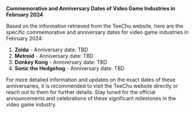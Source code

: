 **Commemorative and Anniversary Dates of Video Game Industries in February 2024**

Based on the information retrieved from the TeeChu website, here are the specific commemorative and anniversary dates for video game industries in February 2024:

1. **Zelda** - Anniversary date: TBD
2. **Metroid** - Anniversary date: TBD
3. **Donkey Kong** - Anniversary date: TBD
4. **Sonic the Hedgehog** - Anniversary date: TBD

For more detailed information and updates on the exact dates of these anniversaries, it is recommended to visit the TeeChu website directly or reach out to them for further details. Stay tuned for the official announcements and celebrations of these significant milestones in the video game industry.